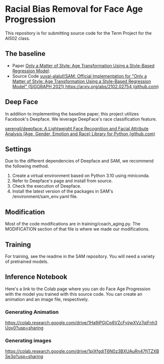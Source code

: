 # Racial Bias Removal for Face Age Progression

This repository is for submitting source code for the Term Project for the AI502 class.

## The baseline
- Paper
[Only a Matter of Style: Age Transformation Using a Style-Based Regression Model](https://arxiv.org/abs/2102.02754):
- Source Code
[yuval-alaluf/SAM: Official Implementation for "Only a Matter of Style: Age Transformation Using a Style-Based Regression Model" (SIGGRAPH 2021) https://arxiv.org/abs/2102.02754 (github.com)](https://github.com/yuval-alaluf/SAM)

## Deep Face
In addition to implementing the baseline paper, this project utilizes Facebook's Deepface. We leverage DeepFace's race classification feature.

[serengil/deepface: A Lightweight Face Recognition and Facial Attribute Analysis (Age, Gender, Emotion and Race) Library for Python (github.com)](https://github.com/serengil/deepface)

## Settings
Due to the different dependencies of Deepface and SAM, we recommend the following method.

1. Create a virtual environment based on Python 3.10 using miniconda.
2. Refer to Deepface's page and install from source.
3. Check the execution of Deepface.
4. Install the latest version of the packages in SAM's /environment/sam_env.yaml file.

## Modification
Most of the code modifications are in training/coach_aging.py. The MODIFICATION section of that file is where we made our modifications.

## Training
For training, see the readme in the SAM repository. You will need a variety of pretrained models.

## Inference Notebook
Here's a link to the Colab page where you can do Face Age Progression with the model you trained with this source code. You can create an animation and an image file, respectively.

### Generating Animation
https://colab.research.google.com/drive/1Ha9iPGjCp6VZcFyjjwXVz7qjFnh3Uov0?usp=sharing

### Generating images
https://colab.research.google.com/drive/1pjXfgdjT6N0z3BXUAuRn47fjTZXBSe3q?usp=sharing
